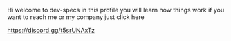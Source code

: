 Hi welcome to dev-specs 
in this profile you will 
learn how things work
if you want to reach me or my company just click here

https://discord.gg/t5srUNAxTz

